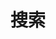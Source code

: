 ---
title: 搜索
slug: "search"
layout: "search"
outputs:
    - html
    - json
menu:
    main:
        weight: -2
        params: 
            icon: search
---